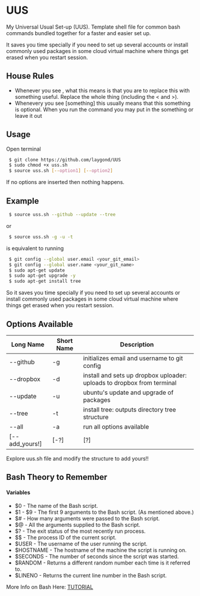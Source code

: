 # UUS
My Universal Usual Set-up (UUS). Template shell file for common bash commands bundled together for a faster and easier set up.

It saves you time specially if you need to set up several accounts or install commonly used packages in some cloud virtual machine where things get erased when you restart session.

## House Rules
- Whenever you see <something>, what this means is that you are to replace this with something useful. Replace the whole thing (including the < and >).
- Whenevery you see [something] this usually means that this something is optional. When you run the command you may put in the something or leave it out

## Usage
Open terminal
```sh
 $ git clone https://github.com/laygond/UUS 
 $ sudo chmod +x uss.sh 
 $ source uss.sh [--option1] [--option2]
```
If no options are inserted then nothing happens.

## Example
```sh
 $ source uss.sh --github --update --tree
```
or
```sh
 $ source uss.sh -g -u -t
```
is equivalent to running 
```sh
 $ git config --global user.email <your_git_email>
 $ git config --global user.name <your_git_name>
 $ sudo apt-get update
 $ sudo apt-get upgrade -y 
 $ sudo apt-get install tree
```
So it saves you time specially if you need to set up several accounts or install commonly used packages in some cloud virtual machine where things get erased when you restart session.

## Options Available

| Long Name  | Short Name | Description |
| ---------- | ---------- | ----------- |
| --github   | -g  | initializes email and username to git config | 
| --dropbox  | -d  | install and sets up dropbox uploader: uploads to dropbox from terminal | 
| --update   | -u  | ubuntu's update and upgrade of packages | 
| --tree     | -t  | install tree: outputs directory tree structure | 
| --all      | -a  | run all options available | 
| [--add_yours!] | [-?]  | [?] | 

Explore uus.sh file and modify the structure to add yours!! 

## Bash Theory to Remember
#### Variables
- $0 - The name of the Bash script.
- $1 - $9 - The first 9 arguments to the Bash script. (As mentioned above.)
- $# - How many arguments were passed to the Bash script.
- $@ - All the arguments supplied to the Bash script.
- $? - The exit status of the most recently run process.
- $$ - The process ID of the current script.
- $USER - The username of the user running the script.
- $HOSTNAME - The hostname of the machine the script is running on.
- $SECONDS - The number of seconds since the script was started.
- $RANDOM - Returns a different random number each time is it referred to.
- $LINENO - Returns the current line number in the Bash script.

More Info on Bash Here: [TUTORIAL](https://ryanstutorials.net/bash-scripting-tutorial/)
